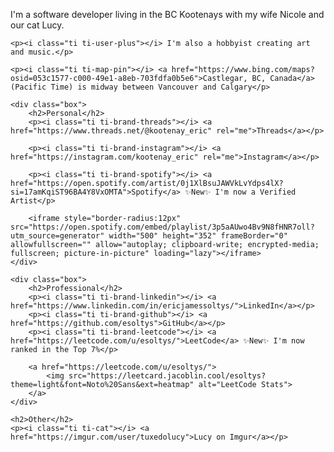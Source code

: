 <div class="content">
    <p><i class="ti ti-user"></i> I'm a software developer living in the BC Kootenays with my wife Nicole and our cat Lucy.</p>

    <p><i class="ti ti-user-plus"></i> I'm also a hobbyist creating art and music.</p>

    <p><i class="ti ti-map-pin"></i> <a href="https://www.bing.com/maps?osid=053c1577-c000-49e1-a8eb-703fdfa0b5e6">Castlegar, BC, Canada</a> (Pacific Time) is midway between Vancouver and Calgary</p>

    <div class="box">
        <h2>Personal</h2>
        <p><i class="ti ti-brand-threads"></i> <a href="https://www.threads.net/@kootenay_eric" rel="me">Threads</a></p>

        <p><i class="ti ti-brand-instagram"></i> <a href="https://instagram.com/kootenay_eric" rel="me">Instagram</a></p>

        <p><i class="ti ti-brand-spotify"></i> <a href="https://open.spotify.com/artist/0j1XlBsuJAWVkLvYdps4lX?si=17amKqiST96BA4Y8VxOMTA">Spotify</a> ✨New✨ I'm now a Verified Artist</p>

        <iframe style="border-radius:12px" src="https://open.spotify.com/embed/playlist/3p5aAUwo4Bv9N8fHNR7oll?utm_source=generator" width="500" height="352" frameBorder="0" allowfullscreen="" allow="autoplay; clipboard-write; encrypted-media; fullscreen; picture-in-picture" loading="lazy"></iframe>
    </div>

    <div class="box">
        <h2>Professional</h2>
        <p><i class="ti ti-brand-linkedin"></i> <a href="https://www.linkedin.com/in/ericjamessoltys/">LinkedIn</a></p>
        <p><i class="ti ti-brand-github"></i> <a href="https://github.com/esoltys">GitHub</a></p>
        <p><i class="ti ti-brand-leetcode"></i> <a href="https://leetcode.com/u/esoltys/">LeetCode</a> ✨New✨ I'm now ranked in the Top 7%</p>

        <a href="https://leetcode.com/u/esoltys/">
            <img src="https://leetcard.jacoblin.cool/esoltys?theme=light&font=Noto%20Sans&ext=heatmap" alt="LeetCode Stats">
        </a>
    </div>

    <h2>Other</h2>
    <p><i class="ti ti-cat"></i> <a href="https://imgur.com/user/tuxedolucy">Lucy on Imgur</a></p>
</div>